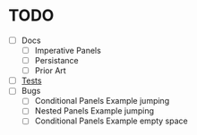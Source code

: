 # TODO

- [ ] Docs
  - [ ] Imperative Panels
  - [ ] Persistance
  - [ ] Prior Art
- [ ] [Tests](https://github.com/kolodny/safetest)
- [ ] Bugs
  - [ ] Conditional Panels Example jumping
  - [ ] Nested Panels Example jumping
  - [ ] Conditional Panels Example empty space
